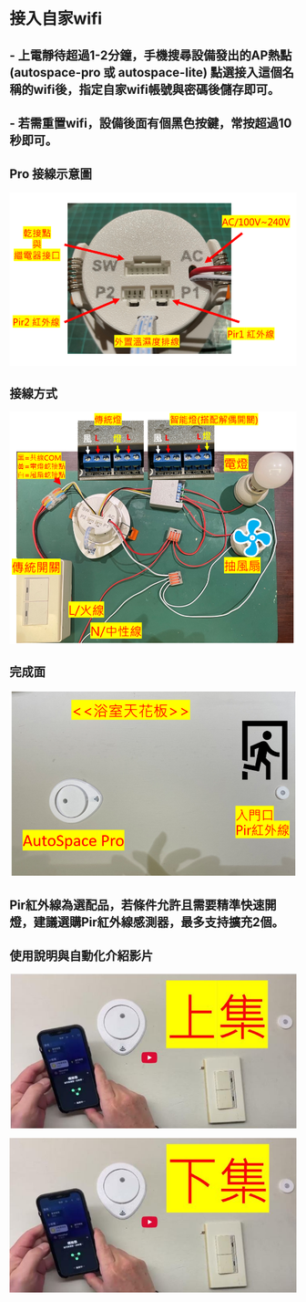# 接入自家wifi
## - 上電靜待超過1-2分鐘，手機搜尋設備發出的AP熱點(autospace-pro 或 autospace-lite) 點選接入這個名稱的wifi後，指定自家wifi帳號與密碼後儲存即可。
## - 若需重置wifi，設備後面有個黑色按鍵，常按超過10秒即可。
## Pro 接線示意圖
![Mosquitto_broker](/auto_space/image/163248.png)
## 接線方式
![Mosquitto_broker](/auto_space/image/071728.png)

## 完成面

![Mosquitto_broker](/auto_space/image/232554.png)

## Pir紅外線為選配品，若條件允許且需要精準快速開燈，建議選購Pir紅外線感測器，最多支持擴充2個。


## 使用說明與自動化介紹影片
[![Watch the video](/auto_space/image/image133.JPG)](https://youtu.be/mLWufJHFCHk)

[![Watch the video](/auto_space/image/image134.JPG)](https://youtu.be/juzmh7kPao4)
